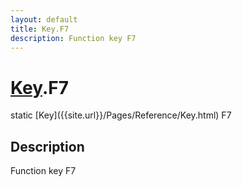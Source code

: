 ```yaml
---
layout: default
title: Key.F7
description: Function key F7
---
```

# [Key]({{site.url}}/Pages/Reference/Key.html).F7

<div class='signature' markdown='1'>
static [Key]({{site.url}}/Pages/Reference/Key.html) F7
</div>

## Description
Function key F7

